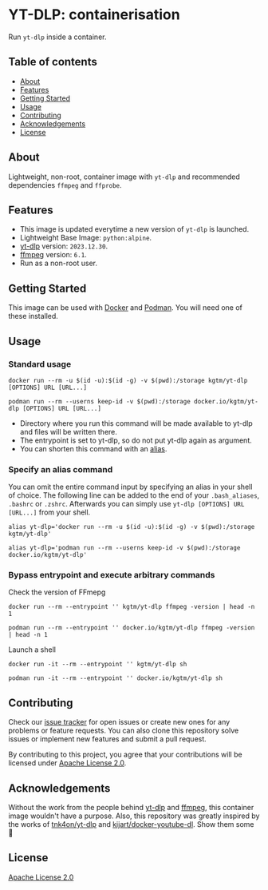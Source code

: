 # YT-DLP: containerisation

Run `yt-dlp` inside a container.



## Table of contents

- [About](#about)
- [Features](#features)
- [Getting Started](#getting-started)
- [Usage](#usage)
- [Contributing](#contributing)
- [Acknowledgements](#acknowledgements)
- [License](#license)



## About

Lightweight, non-root, container image with `yt-dlp` and recommended dependencies `ffmpeg` and `ffprobe`.



## Features

- This image is updated everytime a new version of `yt-dlp` is launched.
- Lightweight Base Image: `python:alpine`.
- [yt-dlp](https://github.com/yt-dlp/yt-dlp) version: `2023.12.30`.
- [ffmpeg](https://johnvansickle.com/ffmpeg) version: `6.1`.
- Run as a non-root user.



## Getting Started

This image can be used with [Docker](https://docker.com) and [Podman](https://github.com/containers/podman). You will need one of these installed.



## Usage

### Standard usage
```
docker run --rm -u $(id -u):$(id -g) -v $(pwd):/storage kgtm/yt-dlp [OPTIONS] URL [URL...]
```
```
podman run --rm --userns keep-id -v $(pwd):/storage docker.io/kgtm/yt-dlp [OPTIONS] URL [URL...]
```

- Directory where you run this command will be made available to yt-dlp and files will be written there.
- The entrypoint is set to yt-dlp, so do not put yt-dlp again as argument.
- You can shorten this command with an [alias](#specify-an-alias-command).

### Specify an alias command
You can omit the entire command input by specifying an alias in your shell of choice. The following line can be added to the end of your `.bash_aliases`, `.bashrc` or `.zshrc`. Afterwards you can simply use `yt-dlp [OPTIONS] URL [URL...]` from your shell.

```
alias yt-dlp='docker run --rm -u $(id -u):$(id -g) -v $(pwd):/storage kgtm/yt-dlp'
```
```
alias yt-dlp='podman run --rm --userns keep-id -v $(pwd):/storage docker.io/kgtm/yt-dlp'
```

### Bypass entrypoint and execute arbitrary commands
Check the version of FFmepg
```
docker run --rm --entrypoint '' kgtm/yt-dlp ffmpeg -version | head -n 1
```
```
podman run --rm --entrypoint '' docker.io/kgtm/yt-dlp ffmpeg -version | head -n 1
```

Launch a shell
```
docker run -it --rm --entrypoint '' kgtm/yt-dlp sh
```
```
podman run -it --rm --entrypoint '' docker.io/kgtm/yt-dlp sh
```


## Contributing
Check our [issue tracker](https://github.com/kgtm/yt-dlp/issues) for open issues or create new ones for any problems or feature requests. You can also clone this repository solve issues or implement new features and submit a pull request.

By contributing to this project, you agree that your contributions will be licensed under [Apache License 2.0](LICENSE).



## Acknowledgements
Without the work from the people behind [yt-dlp](https://github.com/yt-dlp/yt-dlp) and [ffmpeg](https://johnvansickle.com/ffmpeg), this container image wouldn't have a purpose. Also, this repository was greatly inspired by the works of [tnk4on/yt-dlp](https://github.com/tnk4on/yt-dlp) and [kijart/docker-youtube-dl](https://github.com/kijart/docker-youtube-dl). Show them some 🤍



## License
[Apache License 2.0](LICENSE)